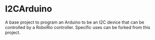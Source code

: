 # I2CArduino
A base project to program an Arduino to be an I2C device that can be controlled by a RoboRio controller.  Specific uses can be forked from this project.
